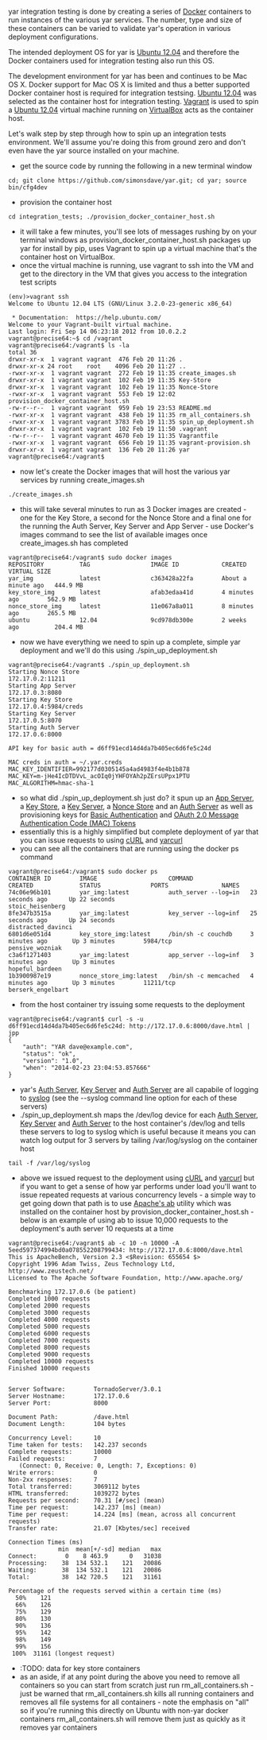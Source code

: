 yar integration testing is done by creating a series of
[Docker](https://www.docker.io/) containers to run
instances of the various yar services. The number, type
and size of these containers can be varied to validate
yar's operation in various deployment configurations.

The intended deployment OS for yar is
[Ubuntu 12.04](http://releases.ubuntu.com/12.04/)
and therefore the Docker containers used for integration
testing also run this OS.

The development environment for yar has been and
continues to be Mac OS X. Docker support for Mac OS X
is limited and thus a better supported Docker container
host is required for integration testsing.
[Ubuntu 12.04](http://releases.ubuntu.com/12.04/)
was selected as the container host for integration testing.
[Vagrant](http://www.vagrantup.com/) is used to spin a
[Ubuntu 12.04](http://releases.ubuntu.com/12.04/) virtual machine
running on [VirtualBox](https://www.virtualbox.org/)
acts as the container host.

Let's walk step by step through how to spin up an integration tests environment.
We'll assume you're doing this from ground zero and don't even have
the yar source installed on your machine.

* get the source code by running the following in a new terminal window

~~~~~
cd; git clone https://github.com/simonsdave/yar.git; cd yar; source bin/cfg4dev
~~~~~

* provision the container host

~~~~~
cd integration_tests; ./provision_docker_container_host.sh
~~~~~

* it will take a few minutes, you'll see lots of messages rushing by on your
terminal windows as provision_docker_container_host.sh packages up yar
for install by pip, uses Vagrant to spin up a virtual machine
that's the container host on VirtualBox.
* once the virtual machine is running, use vagrant to ssh into the VM
and get to the directory in the VM that gives you access to the integration
test scripts

~~~~~
(env)>vagrant ssh
Welcome to Ubuntu 12.04 LTS (GNU/Linux 3.2.0-23-generic x86_64)

 * Documentation:  https://help.ubuntu.com/
Welcome to your Vagrant-built virtual machine.
Last login: Fri Sep 14 06:23:18 2012 from 10.0.2.2
vagrant@precise64:~$ cd /vagrant
vagrant@precise64:/vagrant$ ls -la
total 36
drwxr-xr-x  1 vagrant vagrant  476 Feb 20 11:26 .
drwxr-xr-x 24 root    root    4096 Feb 20 11:27 ..
-rwxr-xr-x  1 vagrant vagrant  272 Feb 19 11:35 create_images.sh
drwxr-xr-x  1 vagrant vagrant  102 Feb 19 11:35 Key-Store
drwxr-xr-x  1 vagrant vagrant  102 Feb 19 11:35 Nonce-Store
-rwxr-xr-x  1 vagrant vagrant  553 Feb 19 12:02 provision_docker_container_host.sh
-rw-r--r--  1 vagrant vagrant  959 Feb 19 23:53 README.md
-rwxr-xr-x  1 vagrant vagrant  438 Feb 19 11:35 rm_all_containers.sh
-rwxr-xr-x  1 vagrant vagrant 3783 Feb 19 11:35 spin_up_deployment.sh
drwxr-xr-x  1 vagrant vagrant  102 Feb 19 11:50 .vagrant
-rw-r--r--  1 vagrant vagrant 4670 Feb 19 11:35 Vagrantfile
-rwxr-xr-x  1 vagrant vagrant  656 Feb 19 11:35 vagrant-provision.sh
drwxr-xr-x  1 vagrant vagrant  136 Feb 20 11:26 yar
vagrant@precise64:/vagrant$
~~~~~

* now let's create the Docker images that will host the various
yar services by running create_images.sh

~~~~~
./create_images.sh
~~~~~

* this will take several minutes to run as 3 Docker images are created - one
for the Key Store, a second for the Nonce Store and a final one for
the running the Auth Server, Key Server and App Server - use Docker's
images command to see the list of available images once create_images.sh
has completed

~~~~~
vagrant@precise64:/vagrant$ sudo docker images
REPOSITORY          TAG                 IMAGE ID            CREATED              VIRTUAL SIZE
yar_img             latest              c363428a22fa        About a minute ago   444.9 MB
key_store_img       latest              afab3edaa41d        4 minutes ago        562.9 MB
nonce_store_img     latest              11e067a8a011        8 minutes ago        265.5 MB
ubuntu              12.04               9cd978db300e        2 weeks ago          204.4 MB
~~~~~

* now we have everything we need to spin up a complete, simple yar deployment
and we'll do this using ./spin_up_deployment.sh

~~~~~
vagrant@precise64:/vagrant$ ./spin_up_deployment.sh
Starting Nonce Store
172.17.0.2:11211
Starting App Server
172.17.0.3:8080
Starting Key Store
172.17.0.4:5984/creds
Starting Key Server
172.17.0.5:8070
Starting Auth Server
172.17.0.6:8000

API key for basic auth = d6ff91ecd14d4da7b405ec6d6fe5c24d

MAC creds in auth = ~/.yar.creds
MAC_KEY_IDENTIFIER=992177d0305145a4ad4983f4e4b1b878
MAC_KEY=m-jHe4IcDTDVvL_acOIq0jYHFOYAh2pZErsUPpx1PTU
MAC_ALGORITHM=hmac-sha-1
~~~~~

* so what did ./spin_up_deployment.sh just do? it spun up
an [App Server](https://github.com/simonsdave/yar/wiki/App-Server),
a [Key Store](https://github.com/simonsdave/yar/wiki/Key-Store),
a [Key Server](https://github.com/simonsdave/yar/wiki/Key-Server),
a [Nonce Store](https://github.com/simonsdave/yar/wiki/Nonce-Store) and
an [Auth Server](https://github.com/simonsdave/yar/wiki/Auth-Server) as well as
provisioning keys for [Basic Authentication](http://en.wikipedia.org/wiki/Basic_authentication)
and [OAuth 2.0 Message Authentication Code (MAC) Tokens](http://tools.ietf.org/html/draft-ietf-oauth-v2-http-mac-02)
* essentially this is a highly simplified but complete deployment of
yar that you can issue requests to using
[cURL](http://en.wikipedia.org/wiki/CURL) and
[yarcurl](https://github.com/simonsdave/yar/wiki/Utilities#yarcurl)
* you can see all the containers that are running using the docker ps command

~~~~~
vagrant@precise64:/vagrant$ sudo docker ps
CONTAINER ID        IMAGE                    COMMAND                CREATED             STATUS              PORTS               NAMES
74c06e96b101        yar_img:latest           auth_server --log=in   23 seconds ago      Up 22 seconds                           stoic_heisenberg
8fe347b3515a        yar_img:latest           key_server --log=inf   25 seconds ago      Up 24 seconds                           distracted_davinci
6801d6e051d4        key_store_img:latest     /bin/sh -c couchdb     3 minutes ago       Up 3 minutes        5984/tcp            pensive_wozniak
c3a6f1271403        yar_img:latest           app_server --log=inf   3 minutes ago       Up 3 minutes                            hopeful_bardeen
1b3900987e19        nonce_store_img:latest   /bin/sh -c memcached   4 minutes ago       Up 3 minutes        11211/tcp           berserk_engelbart
~~~~~

* from the host container try issuing some requests to the deployment

~~~~~
vagrant@precise64:/vagrant$ curl -s -u d6ff91ecd14d4da7b405ec6d6fe5c24d: http://172.17.0.6:8000/dave.html | jpp
{
    "auth": "YAR dave@example.com",
    "status": "ok",
    "version": "1.0",
    "when": "2014-02-23 23:04:53.857666"
}
~~~~~

* yar's [Auth Server](https://github.com/simonsdave/yar/wiki/Auth-Server),
[Key Server](https://github.com/simonsdave/yar/wiki/Key-Server)
and [Auth Server](https://github.com/simonsdave/yar/wiki/Auth-Server)
are all capabile of logging to
[syslog](http://manpages.ubuntu.com/manpages/precise/man8/rsyslogd.8.html)
(see the --syslog command line option for each of these servers)
* ./spin_up_deployment.sh maps the /dev/log device for each
[Auth Server](https://github.com/simonsdave/yar/wiki/Auth-Server),
[Key Server](https://github.com/simonsdave/yar/wiki/Key-Server)
and [Auth Server](https://github.com/simonsdave/yar/wiki/Auth-Server)
to the host container's /dev/log and tells these servers
to log to syslog which is useful because it means you can watch log output
for 3 servers by tailing /var/log/syslog on the container host

~~~~~
tail -f /var/log/syslog
~~~~~

* above we issued request to the deployment using
[cURL](http://en.wikipedia.org/wiki/CURL) and
[yarcurl](https://github.com/simonsdave/yar/wiki/Utilities#yarcurl) but if
you want to get a sense of how yar performs under load you'll
want to issue repeated requests at various concurrency levels - a simple
way to get going down that path is to use
[Apache's ab](http://httpd.apache.org/docs/2.4/programs/ab.html) utility which
was installed on the container host by provision_docker_container_host.sh - below
is an example of using ab to issue 10,000 requests to the deployment's
auth server 10 requests at a time

~~~~~
vagrant@precise64:/vagrant$ ab -c 10 -n 10000 -A 5eed597374994bd0a078552208799434: http://172.17.0.6:8000/dave.html
This is ApacheBench, Version 2.3 <$Revision: 655654 $>
Copyright 1996 Adam Twiss, Zeus Technology Ltd, http://www.zeustech.net/
Licensed to The Apache Software Foundation, http://www.apache.org/

Benchmarking 172.17.0.6 (be patient)
Completed 1000 requests
Completed 2000 requests
Completed 3000 requests
Completed 4000 requests
Completed 5000 requests
Completed 6000 requests
Completed 7000 requests
Completed 8000 requests
Completed 9000 requests
Completed 10000 requests
Finished 10000 requests


Server Software:        TornadoServer/3.0.1
Server Hostname:        172.17.0.6
Server Port:            8000

Document Path:          /dave.html
Document Length:        104 bytes

Concurrency Level:      10
Time taken for tests:   142.237 seconds
Complete requests:      10000
Failed requests:        7
   (Connect: 0, Receive: 0, Length: 7, Exceptions: 0)
Write errors:           0
Non-2xx responses:      7
Total transferred:      3069112 bytes
HTML transferred:       1039272 bytes
Requests per second:    70.31 [#/sec] (mean)
Time per request:       142.237 [ms] (mean)
Time per request:       14.224 [ms] (mean, across all concurrent requests)
Transfer rate:          21.07 [Kbytes/sec] received

Connection Times (ms)
              min  mean[+/-sd] median   max
Connect:        0    8 463.9      0   31038
Processing:    38  134 532.1    121   20086
Waiting:       38  134 532.1    121   20086
Total:         38  142 720.5    121   31161

Percentage of the requests served within a certain time (ms)
  50%    121
  66%    126
  75%    129
  80%    130
  90%    136
  95%    142
  98%    149
  99%    156
 100%  31161 (longest request)
~~~~~

* :TODO: data for key store containers
* as an aside, if at any point during the above you need to remove all
containers so you can start from scratch just run rm_all_containers.sh - just
be warned that rm_all_containers.sh kills all running containers and
removes all file systems for all containers - note the emphasis on "all" so
if you're running this directly on Ubuntu with non-yar docker containers
rm_all_containers.sh will remove them just as quickly as it removes
yar containers
